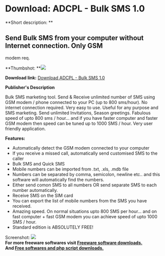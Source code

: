 # Download: ADCPL - Bulk SMS 1.0

**Short description: **

## Send Bulk SMS from your computer without Internet connection. Only GSM
modem req.

  
**Thumbshot: **![](http://www.freewarefiles.com/screenshot/adcplbulksms_md.gif)   
  
**Download link:** [Download ADCPL - Bulk SMS 1.0](http://freesoftwares.boysofts.com/ADCPL---Bulk-SMS_program_21542.html)  
  

**Publisher's Description**  
  

Bulk SMS marketing tool. Send & Receive unlimited number of SMS using GSM
modem / phone connected to your PC (up to 800 sms/hour). No internet
connection required. Very easy to use. Useful for any purpose and SMS
marketing. Send unlimited Invitations, Season greetings. Fabulous speed of
upto 800 sms / hour... and if you have faster computer and faster GSM modem
then speed can be tuned up to 1000 SMS / hour. Very user friendly application.

**Features:**

  * Automatically detect the GSM modem connected to your computer 
  * If you receive a missed call, automatically send customised SMS to the caller 
  * Bulk SMS and Quick SMS 
  * Mobile numbers can be imported from .txt, .xls, .mdb file 
  * Numbers can be separated by comma, semicolon, newline etc.. and this software will automatically find the numbers. 
  * Either send comon SMS to all numbers OR send separate SMS to each number automatically. 
  * Receive SMS on the SIM card 
  * You can export the list of mobile numbers from the SMS you have received. 
  * Amazing speed. On normal situations upto 800 SMS per hour... and on fast computer + fast GSM modem you can achieve speed of upto 1000 SMS / hour. 
  * Standard edition is ABSOLUTELY FREE! 

  
  
Screenshot: ![](http://www.freewarefiles.com/screenshot/adcplbulksms.gif)  
**For more freeware softwares visit [Freeware software downloads.](http://freesoftwares.boysofts.com/)**   
**And [Free softwares and php script downloads.](http://www.boysofts.com/)**

